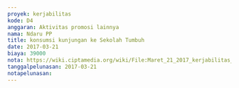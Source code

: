 ```yaml
---
proyek: kerjabilitas
kode: D4
anggaran: Aktivitas promosi lainnya
nama: Ndaru PP
title: konsumsi kunjungan ke Sekolah Tumbuh
date: 2017-03-21
biaya: 39000
nota: https://wiki.ciptamedia.org/wiki/File:Maret_21_2017_kerjabilitas_D4_konsumsi_tim_sekolahTumbuh_ndaru.jpg
tanggalpelunasan: 2017-03-21
notapelunasan:
---
```

